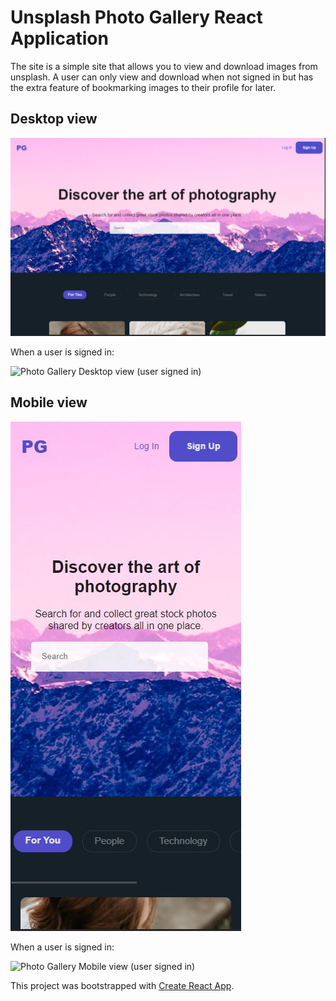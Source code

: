# Unsplash Photo Gallery React Application

The site is a simple site that allows you to view and download images from unsplash.
A user can only view and download when not signed in but has the extra feature of bookmarking images to their profile for later.

## Desktop view

![Photo Gallery Desktop view](https://github.com/LindieK/photo-gallery/blob/main/src/assets/signedout-desktop.JPG)

When a user is signed in:

![Photo Gallery Desktop view (user signed in)](https://github.com/LindieK/photo-gallery/blob/main/src/assets/signedin-desktop.JPG)

## Mobile view

![Photo Gallery Mobile view](https://github.com/LindieK/photo-gallery/blob/main/src/assets/signedout-mobile.JPG)

When a user is signed in:

![Photo Gallery Mobile view (user signed in)](https://github.com/LindieK/photo-gallery/blob/main/src/assets/signedin-mobile.JPG)

This project was bootstrapped with [Create React App](https://github.com/facebook/create-react-app).
